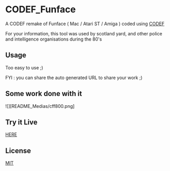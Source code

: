# CODEF_Funface
A CODEF remake of Funface ( Mac / Atari ST / Amiga ) coded using [CODEF](https://codef.santo.fr)

For your information, this tool was used by scotland yard, and other police and intelligence organisations during the 80's

## Usage
Too easy to use ;)

FYI : you can share the auto generated URL to share your work ;)

## Some work done with it
![][README_Medias/cff800.png]



## Try it Live
[HERE](https://n0namen0.github.io/CODEF_Funface/)

## License
[MIT](https://choosealicense.com/licenses/mit/)
